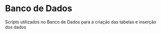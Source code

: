 # Banco de Dados
Scripts utilizados no Banco de Dados para a criação das tabelas e inserção dos dados